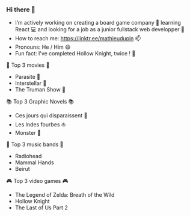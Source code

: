 ### Hi there 👋

- I’m actively working on creating a board game company :game_die: learning React :computer: and looking for a job as a junior fullstack web developper :briefcase:
-  How to reach me: https://linktr.ee/mathieudupin 📫
-  Pronouns: He / Him 😄
- Fun fact: I've completed Hollow Knight, twice ! :star2: 

:movie_camera: Top 3 movies :movie_camera:
- Parasite :ant:
- Interstellar :milky_way:
- The Truman Show :eyes:

:books: Top 3 Graphic Novels :books:
- Ces jours qui disparaissent :runner:
- Les Indes fourbes :boat:
- Monster :hocho:

:microphone: Top 3 music bands :microphone:
- Radiohead
- Mammal Hands
- Beirut

:video_game: Top 3 video games :video_game:
- The Legend of Zelda: Breath of the Wild
- Hollow Knight
- The Last of Us Part 2

